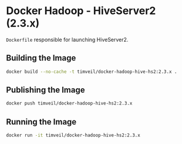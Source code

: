 # Docker Hadoop - HiveServer2 (2.3.x)

`Dockerfile` responsible for launching HiveServer2.

## Building the Image
```bash
docker build --no-cache -t timveil/docker-hadoop-hive-hs2:2.3.x .
```

## Publishing the Image
```bash
docker push timveil/docker-hadoop-hive-hs2:2.3.x
```

## Running the Image
```bash
docker run -it timveil/docker-hadoop-hive-hs2:2.3.x
```